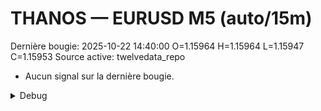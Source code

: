 # THANOS — EURUSD M5 (auto/15m)
Dernière bougie: 2025-10-22 14:40:00  O=1.15964  H=1.15964  L=1.15947  C=1.15953
Source active: twelvedata_repo

- Aucun signal sur la dernière bougie.

<details><summary>Debug</summary>

- TD_API_KEY manquant.

</details>